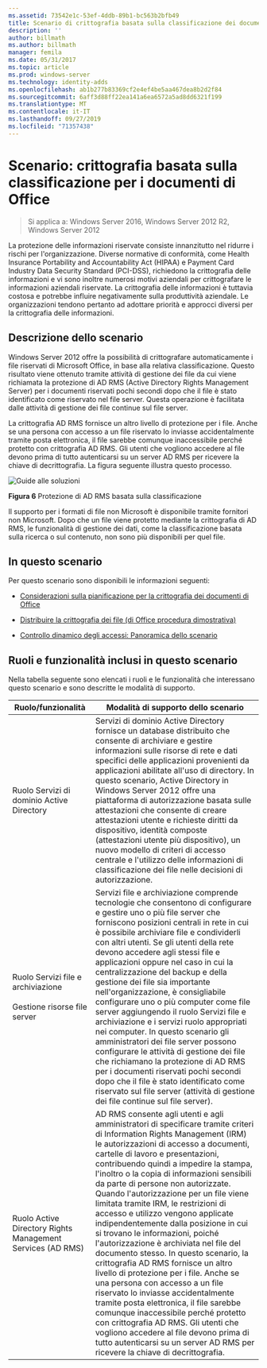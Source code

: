 ```yaml
---
ms.assetid: 73542e1c-53ef-4ddb-89b1-bc563b2bfb49
title: Scenario di crittografia basata sulla classificazione dei documenti di Office
description: ''
author: billmath
ms.author: billmath
manager: femila
ms.date: 05/31/2017
ms.topic: article
ms.prod: windows-server
ms.technology: identity-adds
ms.openlocfilehash: ab1b277b83369cf2e4ef4be5aa467dea8b2d2f84
ms.sourcegitcommit: 6aff3d88ff22ea141a6ea6572a5ad8dd6321f199
ms.translationtype: MT
ms.contentlocale: it-IT
ms.lasthandoff: 09/27/2019
ms.locfileid: "71357438"
---
```

# <a name="scenario-classification-based-encryption-for-office-documents"></a>Scenario: crittografia basata sulla classificazione per i documenti di Office

>Si applica a: Windows Server 2016, Windows Server 2012 R2, Windows Server 2012

La protezione delle informazioni riservate consiste innanzitutto nel ridurre i rischi per l'organizzazione. Diverse normative di conformità, come Health Insurance Portability and Accountability Act (HIPAA) e Payment Card Industry Data Security Standard (PCI-DSS), richiedono la crittografia delle informazioni e vi sono inoltre numerosi motivi aziendali per crittografare le informazioni aziendali riservate. La crittografia delle informazioni è tuttavia costosa e potrebbe influire negativamente sulla produttività aziendale. Le organizzazioni tendono pertanto ad adottare priorità e approcci diversi per la crittografia delle informazioni.  
  
## <a name="BKMK_OVER"></a>Descrizione dello scenario  
 Windows Server 2012 offre la possibilità di crittografare automaticamente i file riservati di Microsoft Office, in base alla relativa classificazione. Questo risultato viene ottenuto tramite attività di gestione dei file da cui viene richiamata la protezione di AD RMS (Active Directory Rights Management Server) per i documenti riservati pochi secondi dopo che il file è stato identificato come riservato nel file server. Questa operazione è facilitata dalle attività di gestione dei file continue sul file server.  
  
La crittografia AD RMS fornisce un altro livello di protezione per i file. Anche se una persona con accesso a un file riservato lo inviasse accidentalmente tramite posta elettronica, il file sarebbe comunque inaccessibile perché protetto con crittografia AD RMS. Gli utenti che vogliono accedere al file devono prima di tutto autenticarsi su un server AD RMS per ricevere la chiave di decrittografia. La figura seguente illustra questo processo.  
  
![Guide alle soluzioni](media/Scenario--Classification-Based-Encryption-for-Office-Documents/DynamicAccessControl_RevGuide_6.JPG)  
  
**Figura 6** Protezione di AD RMS basata sulla classificazione  
  
Il supporto per i formati di file non Microsoft è disponibile tramite fornitori non Microsoft. Dopo che un file viene protetto mediante la crittografia di AD RMS, le funzionalità di gestione dei dati, come la classificazione basata sulla ricerca o sul contenuto, non sono più disponibili per quel file.  
  
## <a name="in-this-scenario"></a>In questo scenario  
Per questo scenario sono disponibili le informazioni seguenti:  
  
-   [Considerazioni sulla pianificazione per la crittografia dei documenti di Office](assetId:///14714ba6-d6a2-45e4-aae5-d3318817e52a)  
  
-   [Distribuire la crittografia dei file &#40;di Office procedura dimostrativa&#41;](Deploy-Encryption-of-Office-Files--Demonstration-Steps-.md)  
  
-   [Controllo dinamico degli accessi: Panoramica dello scenario](Dynamic-Access-Control--Scenario-Overview.md)  
  
## <a name="BKMK_NEW"></a>Ruoli e funzionalità inclusi in questo scenario  
Nella tabella seguente sono elencati i ruoli e le funzionalità che interessano questo scenario e sono descritte le modalità di supporto.  
  
|Ruolo/funzionalità|Modalità di supporto dello scenario|  
|-----------------|---------------------------------|  
|Ruolo Servizi di dominio Active Directory|Servizi di dominio Active Directory fornisce un database distribuito che consente di archiviare e gestire informazioni sulle risorse di rete e dati specifici delle applicazioni provenienti da applicazioni abilitate all'uso di directory. In questo scenario, Active Directory in Windows Server 2012 offre una piattaforma di autorizzazione basata sulle attestazioni che consente di creare attestazioni utente e richieste diritti da dispositivo, identità composte (attestazioni utente più dispositivo), un nuovo modello di criteri di accesso centrale e l'utilizzo delle informazioni di classificazione dei file nelle decisioni di autorizzazione.|  
|Ruolo Servizi file e archiviazione<br /><br />Gestione risorse file server|Servizi file e archiviazione comprende tecnologie che consentono di configurare e gestire uno o più file server che forniscono posizioni centrali in rete in cui è possibile archiviare file e condividerli con altri utenti. Se gli utenti della rete devono accedere agli stessi file e applicazioni oppure nel caso in cui la centralizzazione del backup e della gestione dei file sia importante nell'organizzazione, è consigliabile configurare uno o più computer come file server aggiungendo il ruolo Servizi file e archiviazione e i servizi ruolo appropriati nei computer. In questo scenario gli amministratori dei file server possono configurare le attività di gestione dei file che richiamano la protezione di AD RMS per i documenti riservati pochi secondi dopo che il file è stato identificato come riservato sul file server (attività di gestione dei file continue sul file server).|  
|Ruolo Active Directory Rights Management Services (AD RMS)|AD RMS consente agli utenti e agli amministratori di specificare tramite criteri di Information Rights Management (IRM) le autorizzazioni di accesso a documenti, cartelle di lavoro e presentazioni, contribuendo quindi a impedire la stampa, l'inoltro o la copia di informazioni sensibili da parte di persone non autorizzate. Quando l'autorizzazione per un file viene limitata tramite IRM, le restrizioni di accesso e utilizzo vengono applicate indipendentemente dalla posizione in cui si trovano le informazioni, poiché l'autorizzazione è archiviata nel file del documento stesso. In questo scenario, la crittografia AD RMS fornisce un altro livello di protezione per i file. Anche se una persona con accesso a un file riservato lo inviasse accidentalmente tramite posta elettronica, il file sarebbe comunque inaccessibile perché protetto con crittografia AD RMS. Gli utenti che vogliono accedere al file devono prima di tutto autenticarsi su un server AD RMS per ricevere la chiave di decrittografia.|  
  


